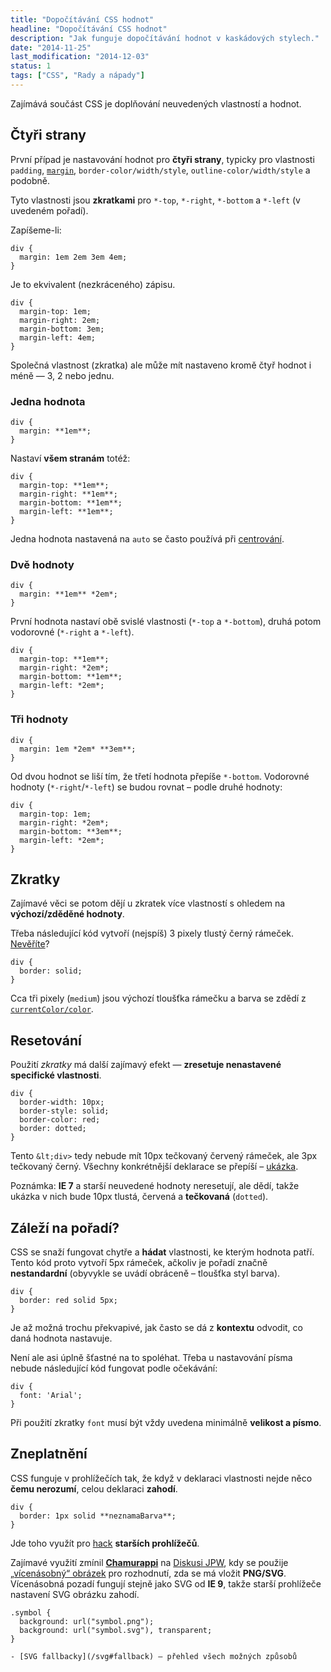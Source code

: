 ```yaml
---
title: "Dopočítávání CSS hodnot"
headline: "Dopočítávání CSS hodnot"
description: "Jak funguje dopočítávání hodnot v kaskádových stylech."
date: "2014-11-25"
last_modification: "2014-12-03"
status: 1
tags: ["CSS", "Rady a nápady"]
---
```


Zajímává součást CSS je doplňování neuvedených vlastností a hodnot.

## Čtyři strany

První případ je nastavování hodnot pro **čtyři strany**, typicky pro vlastnosti `padding`, [`margin`](/margin), `border-color/width/style`, `outline-color/width/style` a podobně.

Tyto vlastnosti jsou **zkratkami** pro `*-top`, `*-right`, `*-bottom` a `*-left` (v uvedeném pořadí).

Zapíšeme-li:

```
div {
  margin: 1em 2em 3em 4em;
}
```

Je to ekvivalent (nezkráceného) zápisu.

```
div {
  margin-top: 1em;
  margin-right: 2em;
  margin-bottom: 3em;
  margin-left: 4em;
}
```

Společná vlastnost (zkratka) ale může mít nastaveno kromě čtyř hodnot i méně — 3, 2 nebo jednu.

### Jedna hodnota

```
div {
  margin: **1em**;
}
```

Nastaví **všem stranám** totéž:

```
div {
  margin-top: **1em**;
  margin-right: **1em**;
  margin-bottom: **1em**;
  margin-left: **1em**;
}
```

Jedna hodnota nastavená na `auto` se často používá při [centrování](/centrovani#margin-auto).

### Dvě hodnoty

```
div {
  margin: **1em** *2em*;
}
```

První hodnota nastaví obě svislé vlastnosti (`*-top` a `*-bottom`), druhá potom vodorovné (`*-right` a `*-left`).

```
div {
  margin-top: **1em**;
  margin-right: *2em*;
  margin-bottom: **1em**;
  margin-left: *2em*;
}
```

### Tři hodnoty

```
div {
  margin: 1em *2em* **3em**;
}
```

Od dvou hodnot se liší tím, že třetí hodnota přepíše `*-bottom`. Vodorovné hodnoty (`*-right`/`*-left`) se budou rovnat – podle druhé hodnoty:

```
div {
  margin-top: 1em;
  margin-right: *2em*;
  margin-bottom: **3em**;
  margin-left: *2em*;
}
```

## Zkratky

Zajímavé věci se potom dějí u zkratek více vlastností s ohledem na **výchozí/zděděné hodnoty**.

Třeba následující kód vytvoří (nejspíš) 3 pixely tlustý černý rámeček. [Nevěříte](http://kod.djpw.cz/kiib)?

```
div {
  border: solid;
}
```

Cca tři pixely (`medium`) jsou výchozí tloušťka rámečku a barva se zdědí z [`currentColor/color`](/currentcolor).

## Resetování

Použití *zkratky* má další zajímavý efekt — **zresetuje nenastavené specifické vlastnosti**.

```
div {  
  border-width: 10px;
  border-style: solid;
  border-color: red;
  border: dotted;
}
```

Tento `&lt;div>` tedy nebude mít 10px tečkovaný červený rámeček, ale 3px tečkovaný černý. Všechny konkrétnější deklarace se přepíší – [ukázka](http://kod.djpw.cz/liib).

Poznámka: **IE 7** a starší neuvedené hodnoty neresetují, ale dědí, takže ukázka v nich bude 10px tlustá, červená a **tečkovaná** (`dotted`).

## Záleží na pořadí?

CSS se snaží fungovat chytře a **hádat** vlastnosti, ke kterým hodnota patří. Tento kód proto vytvoří 5px rámeček, ačkoliv je pořadí značně **nestandardní** (obyvykle se uvádí obráceně – tloušťka styl barva).

```
div {
  border: red solid 5px;
}
```

Je až možná trochu překvapivé, jak často se dá z **kontextu** odvodit, co daná hodnota nastavuje.

Není ale asi úplně šťastné na to spoléhat. Třeba u nastavování písma nebude následující kód fungovat podle očekávání:

```
div {
  font: 'Arial';
}
```

Při použití zkratky `font` musí být vždy uvedena minimálně **velikost a písmo**.

## Zneplatnění

CSS funguje v prohlížečích tak, že když v deklaraci vlastnosti nejde něco **čemu nerozumí**, celou deklaraci **zahodí**.

```
div {
  border: 1px solid **neznamaBarva**;
}
```

Jde toho využít pro [hack](/hacky) **starších prohlížečů**.

Zajímavé využití zmínil [**Chamurappi**](http://webylon.info) na [Diskusi JPW](http://diskuse.jakpsatweb.cz/?action=vthread&amp;forum=19&amp;topic=160223#4), kdy se použije [„vícenásobný“ obrázek](/vice-obrazku#multiple-backgrounds) pro rozhodnutí, zda se má vložit **PNG/SVG**. Vícenásobná pozadí fungují stejně jako SVG od **IE 9**, takže starší prohlížeče nastavení SVG obrázku zahodí.

```
.symbol {
  background: url("symbol.png");
  background: url("symbol.svg"), transparent;
}
```

    - [SVG fallbacky](/svg#fallback) – přehled všech možných způsobů